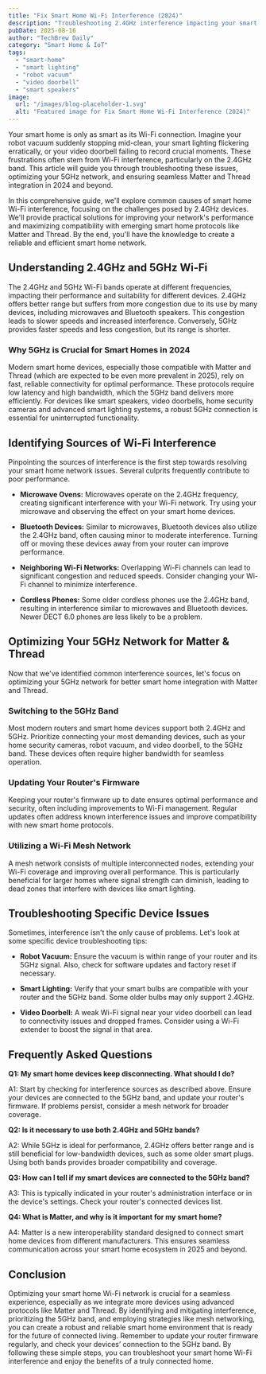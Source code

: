 ```yaml
---
title: "Fix Smart Home Wi-Fi Interference (2024)"
description: "Troubleshooting 2.4GHz interference impacting your smart lighting, robot vacuum, and video doorbell? Optimize your 5GHz network for seamless Matter & Thread integration in 2024.  Get the best performance and a stable smart home experience! Read our guide now."
pubDate: 2025-08-16
author: "TechBrew Daily"
category: "Smart Home & IoT"
tags:
  - "smart-home"
  - "smart lighting"
  - "robot vacuum"
  - "video doorbell"
  - "smart speakers"
image:
  url: "/images/blog-placeholder-1.svg"
  alt: "Featured image for Fix Smart Home Wi-Fi Interference (2024)"
---
```


Your smart home is only as smart as its Wi-Fi connection.  Imagine your robot vacuum suddenly stopping mid-clean, your smart lighting flickering erratically, or your video doorbell failing to record crucial moments.  These frustrations often stem from Wi-Fi interference, particularly on the 2.4GHz band. This article will guide you through troubleshooting these issues, optimizing your 5GHz network, and ensuring seamless Matter and Thread integration in 2024 and beyond.


In this comprehensive guide, we'll explore common causes of smart home Wi-Fi interference, focusing on the challenges posed by 2.4GHz devices. We'll provide practical solutions for improving your network's performance and maximizing compatibility with emerging smart home protocols like Matter and Thread.  By the end, you'll have the knowledge to create a reliable and efficient smart home network.


## Understanding 2.4GHz and 5GHz Wi-Fi

The 2.4GHz and 5GHz Wi-Fi bands operate at different frequencies, impacting their performance and suitability for different devices.  2.4GHz offers better range but suffers from more congestion due to its use by many devices, including microwaves and Bluetooth speakers. This congestion leads to slower speeds and increased interference. Conversely, 5GHz provides faster speeds and less congestion, but its range is shorter.

### Why 5GHz is Crucial for Smart Homes in 2024

Modern smart home devices, especially those compatible with Matter and Thread (which are expected to be even more prevalent in 2025), rely on fast, reliable connectivity for optimal performance.  These protocols require low latency and high bandwidth, which the 5GHz band delivers more efficiently.  For devices like smart speakers, video doorbells, home security cameras and advanced smart lighting systems, a robust 5GHz connection is essential for uninterrupted functionality.


## Identifying Sources of Wi-Fi Interference

Pinpointing the sources of interference is the first step towards resolving your smart home network issues.  Several culprits frequently contribute to poor performance.

*   **Microwave Ovens:**  Microwaves operate on the 2.4GHz frequency, creating significant interference with your Wi-Fi network. Try using your microwave and observing the effect on your smart home devices.

*   **Bluetooth Devices:** Similar to microwaves, Bluetooth devices also utilize the 2.4GHz band, often causing minor to moderate interference.  Turning off or moving these devices away from your router can improve performance.

*   **Neighboring Wi-Fi Networks:** Overlapping Wi-Fi channels can lead to significant congestion and reduced speeds.  Consider changing your Wi-Fi channel to minimize interference.

*   **Cordless Phones:** Some older cordless phones use the 2.4GHz band, resulting in interference similar to microwaves and Bluetooth devices.  Newer DECT 6.0 phones are less likely to be a problem.


## Optimizing Your 5GHz Network for Matter & Thread

Now that we've identified common interference sources, let's focus on optimizing your 5GHz network for better smart home integration with Matter and Thread.

### Switching to the 5GHz Band

Most modern routers and smart home devices support both 2.4GHz and 5GHz.  Prioritize connecting your most demanding devices, such as your home security cameras, robot vacuum, and video doorbell, to the 5GHz band.  These devices often require higher bandwidth for seamless operation.

### Updating Your Router's Firmware

Keeping your router's firmware up to date ensures optimal performance and security, often including improvements to Wi-Fi management. Regular updates often address known interference issues and improve compatibility with new smart home protocols.

### Utilizing a Wi-Fi Mesh Network

A mesh network consists of multiple interconnected nodes, extending your Wi-Fi coverage and improving overall performance. This is particularly beneficial for larger homes where signal strength can diminish, leading to dead zones that interfere with devices like smart lighting.


##  Troubleshooting Specific Device Issues

Sometimes, interference isn't the only cause of problems.  Let's look at some specific device troubleshooting tips:


* **Robot Vacuum:** Ensure the vacuum is within range of your router and its 5GHz signal.  Also, check for software updates and factory reset if necessary.

* **Smart Lighting:** Verify that your smart bulbs are compatible with your router and the 5GHz band.  Some older bulbs may only support 2.4GHz.

* **Video Doorbell:**  A weak Wi-Fi signal near your video doorbell can lead to connectivity issues and dropped frames. Consider using a Wi-Fi extender to boost the signal in that area.


##  Frequently Asked Questions

**Q1: My smart home devices keep disconnecting. What should I do?**

A1: Start by checking for interference sources as described above.  Ensure your devices are connected to the 5GHz band, and update your router's firmware. If problems persist, consider a mesh network for broader coverage.

**Q2:  Is it necessary to use both 2.4GHz and 5GHz bands?**

A2: While 5GHz is ideal for performance, 2.4GHz offers better range and is still beneficial for low-bandwidth devices, such as some older smart plugs.  Using both bands provides broader compatibility and coverage.

**Q3:  How can I tell if my smart devices are connected to the 5GHz band?**

A3:  This is typically indicated in your router's administration interface or in the device's settings.  Check your router's connected devices list.

**Q4: What is Matter, and why is it important for my smart home?**

A4: Matter is a new interoperability standard designed to connect smart home devices from different manufacturers.  This ensures seamless communication across your smart home ecosystem in 2025 and beyond.


## Conclusion

Optimizing your smart home Wi-Fi network is crucial for a seamless experience, especially as we integrate more devices using advanced protocols like Matter and Thread.  By identifying and mitigating interference, prioritizing the 5GHz band, and employing strategies like mesh networking, you can create a robust and reliable smart home environment that is ready for the future of connected living. Remember to update your router firmware regularly, and check your devices’ connection to the 5GHz band. By following these simple steps, you can troubleshoot your smart home Wi-Fi interference and enjoy the benefits of a truly connected home.